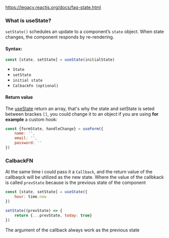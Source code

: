 https://legacy.reactjs.org/docs/faq-state.html

### What is useState?
`setState()` schedules an update to a component’s `state` object. When state changes, the component responds by re-rendering.

#### Syntax:
```jsx
const [state, setState] = useState(initialState)
```

- `State`
- `setState`
- `initial state`
- `CalbackFn (optional)`
#### Return value
The [useState](vscode-file://vscode-app/usr/share/code/resources/app/out/vs/code/electron-sandbox/workbench/workbench.html) return an array, that's why the state and setState is seted between brackes `[]`, you could change it to an object if you are using **for example** a custom hook:
```jsx
const {formState, handleChange} = useForm({
	name: '',
	email: '',
	password: ''
})
```

### CalbackFN
At the same time i could pass it a `Callback`, and the return value of the callbaqck will be utilized as the new state. Where the value of the callbkack is called `prevState` because is the previous state of the component 

```jsx
const [state, setState] = useState({
	hour: time.now
})

setState((prevState) => {
	return {...prevState, today: true}
})
```
The argument of the callback always work as the previous state

